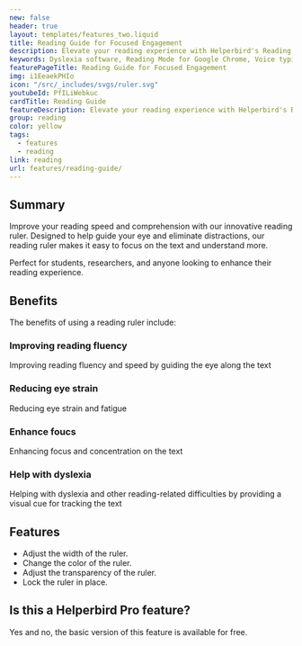 ```yaml
---
new: false
header: true
layout: templates/features_two.liquid
title: Reading Guide for Focused Engagement
description: Elevate your reading experience with Helperbird's Reading Guide, designed to direct your eye flow and keep you engaged with the text. Say goodbye to distractions and hello to a new level of focus and comprehension.
keywords: Dyslexia software, Reading Mode for Google Chrome, Voice typing for Chrome, Text to speech for Chrome, text reader, Immersive Reader, dyslexia fonts, accessibility software, dyslexia software, Helperbird for Edge, Helperbird for Firefox, Helperbird for Chrome, Opendyslexic for Chrome, OpenDyslexic
featurePageTitle: Reading Guide for Focused Engagement
img: i1EeaekPHIo
icon: "/src/_includes/svgs/ruler.svg"
youtubeId: PfILiWebkuc
cardTitle: Reading Guide
featureDescription: Elevate your reading experience with Helperbird's Reading Guide, designed to direct your eye flow and keep you engaged with the text. Say goodbye to distractions and hello to a new level of focus and comprehension.
group: reading
color: yellow
tags: 
  - features
  - reading
link: reading
url: features/reading-guide/
---
```


## Summary

Improve your reading speed and comprehension with our innovative reading ruler. 
Designed to help guide your eye and eliminate distractions, our reading ruler makes it easy to focus on the text and understand more. 

Perfect for students, researchers, and anyone looking to enhance their reading experience.

## Benefits

The benefits of using a reading ruler include:

### Improving reading fluency
Improving reading fluency and speed by guiding the eye along the text

### Reducing eye strain
Reducing eye strain and fatigue

### Enhance foucs
Enhancing focus and concentration on the text

### Help with dyslexia
Helping with dyslexia and other reading-related difficulties by providing a visual cue for tracking the text


## Features

- Adjust the width of the ruler.
- Change the color of the ruler.
- Adjust the transparency of the ruler.
- Lock the ruler in place.


## Is this a Helperbird Pro feature?
Yes and no, the basic version of this feature is available for free.


